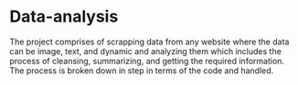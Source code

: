 # Data-analysis
The project comprises of scrapping data from any website where the data can be image, text, and dynamic and analyzing them which includes the process of cleansing, summarizing, and getting the required information. The process is broken down in step in terms of the code and handled.  
